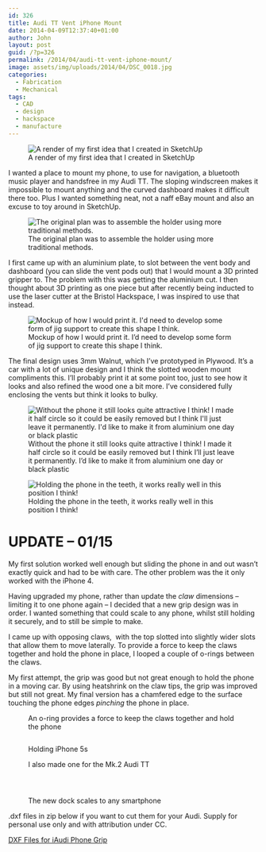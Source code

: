 ```yaml
---
id: 326
title: Audi TT Vent iPhone Mount
date: 2014-04-09T12:37:40+01:00
author: John
layout: post
guid: /?p=326
permalink: /2014/04/audi-tt-vent-iphone-mount/
image: assets/img/uploads/2014/04/DSC_0018.jpg
categories:
  - Fabrication
  - Mechanical
tags:
  - CAD
  - design
  - hackspace
  - manufacture
---
```

<figure id="attachment_328" aria-describedby="caption-attachment-328" class="wp-caption aligncenter"><img loading="lazy" class="size-large wp-image-328" src="/assets/img/uploads/2014/04/front_render2.jpg" alt="A render of my first idea that I created in SketchUp" /><figcaption id="caption-attachment-328" class="wp-caption-text">A render of my first idea that I created in SketchUp</figcaption></figure> 

I wanted a place to mount my phone, to use for navigation, a bluetooth music player and handsfree in my Audi TT. The sloping windscreen makes it impossible to mount anything and the curved dashboard makes it difficult there too. Plus I wanted something neat, not a naff eBay mount and also an excuse to toy around in SketchUp.

<figure id="attachment_330" aria-describedby="caption-attachment-330" class="wp-caption aligncenter">
<img loading="lazy" class="size-large wp-image-330" src="/assets/img/uploads/2014/04/explode.jpg" alt="The original plan was to assemble the holder using more traditional methods. " /><figcaption id="caption-attachment-330" class="wp-caption-text">The original plan was to assemble the holder using more traditional methods.</figcaption></figure> 

I first came up with an aluminium plate, to slot between the vent body and dashboard (you can slide the vent pods out) that I would mount a 3D printed gripper to. The problem with this was getting the aluminium cut. I then thought about 3D printing as one piece but after recently being inducted to use the laser cutter at the Bristol Hackspace, I was inspired to use that instead.

<figure id="attachment_329" aria-describedby="caption-attachment-329" class="wp-caption aligncenter">
<img loading="lazy" class="size-large wp-image-329" src="/assets/img/uploads/2014/04/plastic_render.jpg" alt="Mockup of how I would print it. I'd need to develop some form of jig support to create this shape I think." /><figcaption id="caption-attachment-329" class="wp-caption-text">Mockup of how I would print it. I&#8217;d need to develop some form of jig support to create this shape I think.</figcaption></figure> 

The final design uses 3mm Walnut, which I&#8217;ve prototyped in Plywood. It&#8217;s a car with a lot of unique design and I think the slotted wooden mount compliments this. I&#8217;ll probably print it at some point too, just to see how it looks and also refined the wood one a bit more. I&#8217;ve considered fully enclosing the vents but think it looks to bulky.

<figure id="attachment_331" aria-describedby="caption-attachment-331" class="wp-caption aligncenter">
<img loading="lazy" class="size-large wp-image-331" src="/assets/img/uploads/2014/04/IMG_0544.jpg" alt="Without the phone it still looks quite attractive I think! I made it half circle so it could be easily removed but I think I'll just leave it permanently. I'd like to make it from aluminium one day or black plastic" /><figcaption id="caption-attachment-331" class="wp-caption-text">Without the phone it still looks quite attractive I think! I made it half circle so it could be easily removed but I think I&#8217;ll just leave it permanently. I&#8217;d like to make it from aluminium one day or black plastic</figcaption></figure>

<figure id="attachment_332" aria-describedby="caption-attachment-332" class="wp-caption aligncenter"><img loading="lazy" class="size-large wp-image-332" src="/assets/img/uploads/2014/04/IMG_0156.jpg" alt="Holding the phone in the teeth, it works really well in this position I think! " /><figcaption id="caption-attachment-332" class="wp-caption-text">Holding the phone in the teeth, it works really well in this position I think!</figcaption></figure> 

# UPDATE &#8211; 01/15

My first solution worked well enough but sliding the phone in and out wasn&#8217;t exactly quick and had to be with care. The other problem was the it only worked with the iPhone 4.

Having upgraded my phone, rather than update the _claw_ dimensions &#8211; limiting it to one phone again &#8211; I decided that a new grip design was in order. I wanted something that could scale to any phone, whilst still holding it securely, and to still be simple to make.

I came up with opposing claws,  with the top slotted into slightly wider slots that allow them to move laterally. To provide a force to keep the claws together and hold the phone in place, I looped a couple of o-rings between the claws.

My first attempt, the grip was good but not great enough to hold the phone in a moving car. By using heatshrink on the claw tips, the grip was improved but still not great. My final version has a chamfered edge to the surface touching the phone edges _pinching_ the phone in place.

<figure class='gallery-item'> 
<img src="/assets/img/uploads/2014/04/DSC_0074.jpg" class="attachment-medium size-medium" alt="" loading="lazy" aria-describedby="gallery-4-573" />
<figcaption class='wp-caption-text gallery-caption' id='gallery-4-573'> An o-ring provides a force to keep the claws together and hold the phone </figcaption></figure><figure class='gallery-item'> 

<img src="/assets/img/uploads/2014/04/DSC_0078.jpg" class="attachment-medium size-medium" alt="" loading="lazy" />
</figure><figure class='gallery-item'> 

<img src="/assets/img/uploads/2014/04/DSC_0080.jpg" class="attachment-medium size-medium" alt="" loading="lazy" aria-describedby="gallery-4-575" />
<figcaption class='wp-caption-text gallery-caption' id='gallery-4-575'> Holding iPhone 5s </figcaption></figure><figure class='gallery-item'> 

<img src="/assets/img/uploads/2014/04/DSC_0005.jpg" class="attachment-medium size-medium" alt="" loading="lazy" aria-describedby="gallery-4-576" />
<figcaption class='wp-caption-text gallery-caption' id='gallery-4-576'> I also made one for the Mk.2 Audi TT </figcaption></figure><figure class='gallery-item'> 

<img src="/assets/img/uploads/2014/04/DSC_0011.jpg" class="attachment-medium size-medium" alt="" loading="lazy" />
</figure><figure class='gallery-item'> 

<img src="/assets/img/uploads/2014/04/DSC_0018.jpg" class="attachment-medium size-medium" alt="" loading="lazy" />
</figure><figure class='gallery-item'> 

<img src="/assets/img/uploads/2014/04/DSC_0019.jpg" class="attachment-medium size-medium" alt="" loading="lazy" />
</figure><figure class='gallery-item'> 

<img src="/assets/img/uploads/2014/04/DSC_0029.jpg" class="attachment-medium size-medium" alt="" loading="lazy" aria-describedby="gallery-4-580" />
<figcaption class='wp-caption-text gallery-caption' id='gallery-4-580'> The new dock scales to any smartphone </figcaption></figure>

.dxf files in zip below if you want to cut them for your Audi. Supply for personal use only and with attribution under CC.

[DXF Files for iAudi Phone Grip](/assets/img/uploads/2014/04/iaudi-phone-grip.zip)
